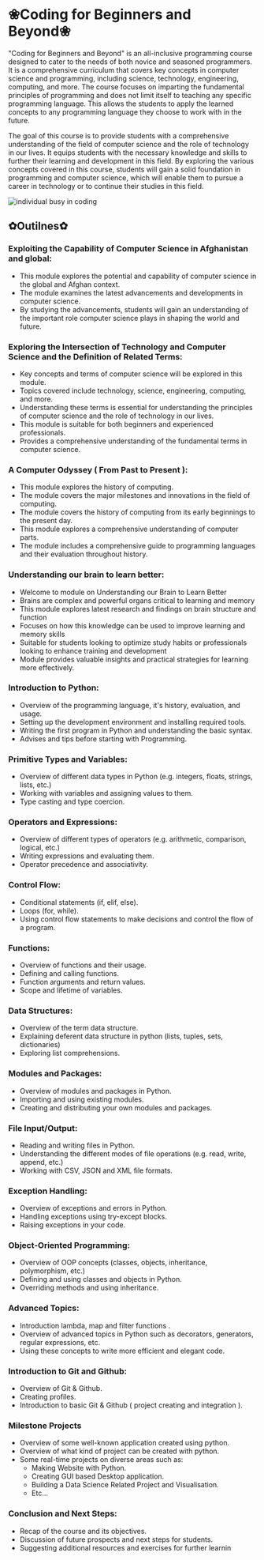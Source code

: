 # ❀Coding for Beginners and Beyond❀
"Coding for Beginners and Beyond" is an all-inclusive programming course designed to cater to the needs of both novice and seasoned programmers. It is a comprehensive curriculum that covers key concepts in computer science and programming, including science, technology, engineering, computing, and more. The course focuses on imparting the fundamental principles of programming and does not limit itself to teaching any specific programming language. This allows the students to apply the learned concepts to any programming language they choose to work with in the future.

The goal of this course is to provide students with a comprehensive understanding of the field of computer science and the role of technology in our lives. It equips students with the necessary knowledge and skills to further their learning and development in this field. By exploring the various concepts covered in this course, students will gain a solid foundation in programming and computer science, which will enable them to pursue a career in technology or to continue their studies in this field.

![individual busy in coding]([https://img.freepik.com/free-vector/programmer-work-with-working-day-symbols-flat-illustration_1284-60322.jpg?w=1380&t=st=1676409453~exp=1676410053~hmac=8f57afaf5a11f88f419c55abc27fb002c54f90387ab335b40b2003a4ddb86114](https://img.freepik.com/free-vector/programming-typographic-header-building-development-process-web-page-website-development-codding-digital-specialist-isolated-flat-illustration_613284-1440.jpg?w=900&t=st=1676446639~exp=1676447239~hmac=2673ae0a45375e4c72d821d8dd0c511021c1a56ccf5723aec1d99caa12bf6f0d))

## ✿Outilnes✿

### Exploiting the Capability of Computer Science in Afghanistan and global:
- This module explores the potential and capability of computer science in the global and Afghan context.
- The module examines the latest advancements and developments in computer science.
- By studying the advancements, students will gain an understanding of the important role computer science plays in shaping the world and future.

### Exploring the Intersection of Technology and Computer Science and the Definition of Related Terms:
- Key concepts and terms of computer science will be explored in this module.
- Topics covered include technology, science, engineering, computing, and more.
- Understanding these terms is essential for understanding the principles of computer science and the role of technology in our lives.
- This module is suitable for both beginners and experienced professionals.
- Provides a comprehensive understanding of the fundamental terms in computer science.

### A Computer Odyssey ( From Past to Present ):
- This module explores the history of computing.
- The module covers the major milestones and innovations in the field of computing.
- The module covers the history of computing from its early beginnings to the present day.
- This module explores a comprehensive understanding of computer parts.
- The module includes a comprehensive guide to programming languages and their evaluation throughout history.


### Understanding our brain to learn better:
- Welcome to module on Understanding our Brain to Learn Better
- Brains are complex and powerful organs critical to learning and memory
- This module explores latest research and findings on brain structure and function
- Focuses on how this knowledge can be used to improve learning and memory skills
- Suitable for students looking to optimize study habits or professionals looking to enhance training and development
- Module provides valuable insights and practical strategies for learning more effectively.

### Introduction to Python:
- Overview of the programming language, it's history, evaluation, and usage.
- Setting up the development environment and installing required tools.
- Writing the first program in Python and understanding the basic syntax.
- Advises and tips before starting with Programming.

### Primitive Types and Variables:
- Overview of different data types in Python (e.g. integers, floats, strings, lists, etc.)
- Working with variables and assigning values to them.
- Type casting and type coercion.

### Operators and Expressions:
- Overview of different types of operators (e.g. arithmetic, comparison, logical, etc.)
- Writing expressions and evaluating them.
- Operator precedence and associativity.

### Control Flow:
- Conditional statements (if, elif, else).
- Loops (for, while).
- Using control flow statements to make decisions and control the flow of a program.

### Functions:
- Overview of functions and their usage.
- Defining and calling functions.
- Function arguments and return values.
- Scope and lifetime of variables.

### Data Structures:
- Overview of the term data structure.
- Explaining deferent data structure in python (lists, tuples, sets, dictionaries)
- Exploring list comprehensions.

### Modules and Packages:
- Overview of modules and packages in Python.
- Importing and using existing modules.
- Creating and distributing your own modules and packages.

### File Input/Output:
- Reading and writing files in Python.
- Understanding the different modes of file operations (e.g. read, write, append, etc.)
- Working with CSV, JSON and XML file formats.

### Exception Handling:
- Overview of exceptions and errors in Python.
- Handling exceptions using try-except blocks.
- Raising exceptions in your code.

### Object-Oriented Programming:
- Overview of OOP concepts (classes, objects, inheritance, polymorphism, etc.)
- Defining and using classes and objects in Python.
- Overriding methods and using inheritance.

### Advanced Topics:
- Introduction lambda, map and filter functions .
- Overview of advanced topics in Python such as decorators, generators, regular expressions, etc.
- Using these concepts to write more efficient and elegant code.

### Introduction to Git and Github:
- Overview of Git & Github.
- Creating profiles.
- Introduction to basic Git & Github ( project creating and integration ).

### Milestone Projects
- Overview of some well-known application created using python.
- Overview of what kind of project can be created with python.
- Some real-time projects on diverse areas such as:
	- Making Website with Python.
	- Creating GUI based Desktop application.
	- Building  a Data Science Related Project and Visualisation.
	- Etc…
	
### Conclusion and Next Steps:
- Recap of the course and its objectives.
- Discussion of future prospects and next steps for students.
- Suggesting additional resources and exercises for further learnin
